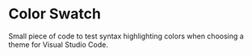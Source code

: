 # Color Swatch
 Small piece of code to test syntax highlighting colors when choosing a theme for Visual Studio Code.